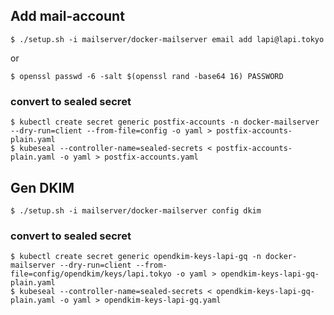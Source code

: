 ## Add mail-account
```
$ ./setup.sh -i mailserver/docker-mailserver email add lapi@lapi.tokyo
```
or
```
$ openssl passwd -6 -salt $(openssl rand -base64 16) PASSWORD
```

### convert to sealed secret
```
$ kubectl create secret generic postfix-accounts -n docker-mailserver --dry-run=client --from-file=config -o yaml > postfix-accounts-plain.yaml
$ kubeseal --controller-name=sealed-secrets < postfix-accounts-plain.yaml -o yaml > postfix-accounts.yaml
```

## Gen DKIM
```
$ ./setup.sh -i mailserver/docker-mailserver config dkim
```

### convert to sealed secret
```
$ kubectl create secret generic opendkim-keys-lapi-gq -n docker-mailserver --dry-run=client --from-file=config/opendkim/keys/lapi.tokyo -o yaml > opendkim-keys-lapi-gq-plain.yaml
$ kubeseal --controller-name=sealed-secrets < opendkim-keys-lapi-gq-plain.yaml -o yaml > opendkim-keys-lapi-gq.yaml
```
